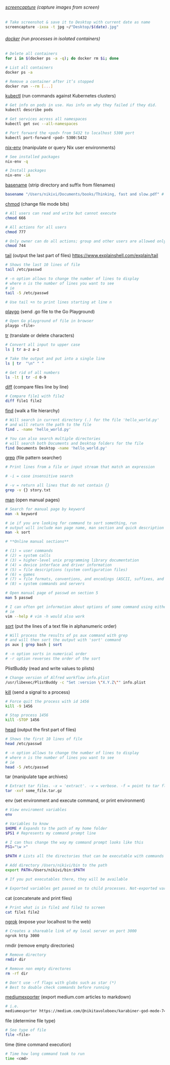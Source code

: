 ###### [screencapture](https://ss64.com/osx/screencapture.html) (capture images from screen)

```bash
# Take screenshot & save it to Desktop with current date as name
screencapture -ixoa -t jpg ~/"Desktop/$(date).jpg"
```

###### [docker](https://github.com/docker/cli) (run processes in isolated containers)

```bash
# Delete all containers
for i in $(docker ps -a -q); do docker rm $i; done

# List all containers
docker ps -a

# Remove a container after it’s stopped
docker run --rm [...]
```

[kubectl](https://kubernetes.io/docs/reference/kubectl/overview/) (run commands against Kubernetes clusters)

```bash
# Get info on pods in use. Has info on why they failed if they did.
kubectl describe pods

# Get services across all namespaces
kubectl get svc --all-namespaces

# Port forward the <pod> from 5432 to localhost 5300 port
kubectl port-forward <pod> 5300:5432
```

[nix-env](https://nixos.wiki/wiki/Nix-env) (manipulate or query Nix user environments)

```bash
# See installed packages
nix-env -q

# Install packages
nix-env -iA
```

[basename](https://www.explainshell.com/explain/1/basename) (strip directory and suffix from filenames)

```bash
basename "/Users/nikivi/Documents/books/Thinking, fast and slow.pdf" # => Thinking, fast and slow.pdf
```

[chmod](https://www.explainshell.com/explain/1/chmod) (change file mode bits)

```bash
# All users can read and write but cannot execute
chmod 666

# All actions for all users
chmod 777

# Only owner can do all actions; group and other users are allowed only to read
chmod 744
```

[tail](https://www.explainshell.com/explain/1/tail) (output the last part of files) https://www.explainshell.com/explain/tail

```bash
# Shows the last 10 lines of file
tail /etc/passwd

# -n option allows to change the number of lines to display
# where n is the number of lines you want to see
# ie
tail -5 /etc/passwd

# Use tail +n to print lines starting at line n
```

[playgo](https://github.com/plutov/playgo) (send .go file to the Go Playground)

```bash
# Open Go playground of file in browser
playgo <file>
```

[tr](https://www.explainshell.com/explain/tr) (translate or delete characters)

```bash
# Convert all input to upper case
ls | tr a-z a-z

# Take the output and put into a single line
ls | tr  "\n" " "

# Get rid of all numbers
ls -lt | tr -d 0-9
```

[diff](https://www.explainshell.com/explain/diff) (compare files line by line)

```bash
# Compare file1 with file2
diff file1 file2
```

[find](https://www.explainshell.com/explain/find) (walk a file hierarchy)

```bash
# Will search in current directory (.) for the file 'hello_world.py'
# and will return the path to the file
find . -name 'hello_world.py'

# You can also search multiple directories
# will search both Documents and Desktop folders for the file
find Documents Desktop -name 'hello_world.py'
```

[grep](https://www.explainshell.com/explain/grep) (file pattern searcher)

```bash
# Print lines from a file or input stream that match an expression

# -i = case insensitive search

# -v = return all lines that do not contain {}
grep -v {} story.txt
```

[man](https://www.explainshell.com/explain/man) (open manual pages)

```bash
# Search for manual page by keyword
man -k keyword

# ie if you are looking for command to sort something, run
# output will include man page name, man section and quick description
man -k sort

# **Online manual sections**

# (1) = user commands
# (2) = system calls
# (3) = higher-level unix programming library documentation
# (4) = device interface and driver information
# (5) = file descriptions (system configuration files)
# (6) = games
# (7) = file formats, conventions, and encodings (ASCII, suffixes, and so on)
# (8) = system commands and servers

# Open manual page of passwd on section 5
man 5 passwd

# I can often get information about options of some command using either --help or -h flags
# ie
vim --help # vim -h would also work
```

[sort](https://www.explainshell.com/explain/sort) (put the lines of a text file in alphanumeric order)

```bash
# Will process the results of ps aux command with grep
# and will then sort the output with 'sort' command
ps aux | grep bash | sort

# -n option sorts in numerical order
# -r option reverses the order of the sort
```

PlistBuddy (read and write values to plists)

```bash
# Change version of Alfred workflow info.plist
/usr/libexec/PlistBuddy -c "Set :version \"X.Y.Z\"" info.plist
```

[kill](https://www.explainshell.com/explain/kill) (send a signal to a process)

```bash
# Force quit the process with id 1456
kill -9 1456

# Stop process 1456
kill -STOP 1456
```

[head](https://www.explainshell.com/explain/head) (output the first part of files)

```bash
# Shows the first 10 lines of file
head /etc/passwd

# -n option allows to change the number of lines to display
# where n is the number of lines you want to see
# ie
head -5 /etc/passwd
```

tar (manipulate tape archives)

```bash
# Extract tar files. -x = 'extract'. -v = verbose. -f = point to tar fle
tar -xvf some_file.tar.gz
```

env (set environment and execute command, or print environment)

```bash
# View enviroment variables
env

# Variables to know
$HOME # Expands to the path of my home folder
$PS1 # Represents my command prompt line

# I can thus change the way my command prompt looks like this
PS1="\w >"

$PATH # Lists all the directories that can be executable with commands

# Add directory /Users/nikivi/bin to the path
export PATH=/Users/nikivi/bin:$PATH

# If you put executables there, they will be available

# Exported variables get passed on to child processes. Not-exported variables do not.
```

cat (concatenate and print files)

```bash
# Print what is in file1 and file2 to screen
cat file1 file2
```

[ngrok](https://github.com/bubenshchykov/ngrok) (expose your localhost to the web)

```bash
# Creates a shareable link of my local server on port 3000
ngrok http 3000
```

rmdir (remove empty directories)

```bash
# Remove directory
rmdir dir

# Remove non empty directores
rm -rf dir

# Don't use -rf flags with globs such as star (*)
# Best to double check commands before running
```

[mediumexporter](https://github.com/xdamman/mediumexporter) (export medium.com articles to markdown)

```bash
# i.e.
mediumexporter https://medium.com/@nikitavoloboev/karabiner-god-mode-7407a5ddc8f6 > medium_post.md
```

file (determine file type)

```bash
# See type of file
file <file>
```

time (time command execution)

```bash
# Time how long command took to run
time <cmd>
```
